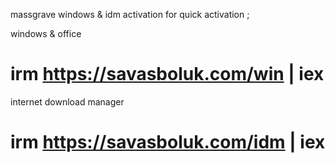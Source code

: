 massgrave windows & idm activation
for quick activation ;

windows & office
# irm https://savasboluk.com/win | iex

internet download manager
# irm https://savasboluk.com/idm | iex
